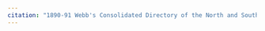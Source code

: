 ```yaml
---
citation: "1890-91 Webb's Consolidated Directory of the North and South Shores Staten Island, p90, ancestry.com."
---
```

